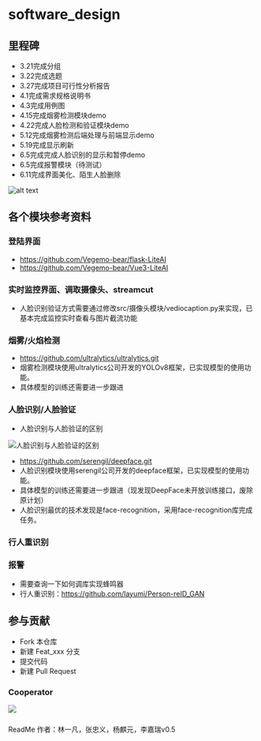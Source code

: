 # software_design

## 里程碑
- 3.21完成分组
- 3.22完成选题
- 3.27完成项目可行性分析报告
- 4.1完成需求规格说明书
- 4.3完成用例图
- 4.15完成烟雾检测模块demo
- 4.22完成人脸检测和验证模块demo
- 5.12完成烟雾检测后端处理与前端显示demo
- 5.19完成显示刷新
- 6.5完成完成人脸识别的显示和暂停demo
- 6.5完成报警模块（待测试）
- 6.11完成界面美化、陌生人脸删除

![alt text](pictures/whiteboard_exported_image.png)

## 各个模块参考资料
### 登陆界面
- https://github.com/Vegemo-bear/flask-LiteAI
- https://github.com/Vegemo-bear/Vue3-LiteAI
### 实时监控界面、调取摄像头、streamcut
- 人脸识别验证方式需要通过修改src/摄像头模块/vediocaption.py来实现，已基本完成监控实时查看与图片截流功能
### 烟雾/火焰检测
- https://github.com/ultralytics/ultralytics.git
- 烟雾检测模块使用ultralytics公司开发的YOLOv8框架，已实现模型的使用功能。
- 具体模型的训练还需要进一步跟进
### 人脸识别/人脸验证
- 人脸识别与人脸验证的区别

![人脸识别与人脸验证的区别](pictures/人脸识别与人脸验证.png)
- https://github.com/serengil/deepface.git
- 人脸识别模块使用serengil公司开发的deepface框架，已实现模型的使用功能。
- 具体模型的训练还需要进一步跟进（现发现DeepFace未开放训练接口，废除原计划）
- 人脸识别最优的技术发现是face-recognition，采用face-recognition库完成任务。
### 行人重识别
### 报警
- 需要查询一下如何调库实现蜂鸣器
- 行人重识别：https://github.com/layumi/Person-reID_GAN
## 参与贡献
- Fork 本仓库
- 新建 Feat_xxx 分支
- 提交代码
- 新建 Pull Request
### Cooperator
<a href="https://github.com/Justjustifyjudge/software_design/graphs/contributors">
  <img src="https://contrib.rocks/image?repo=Justjustifyjudge/software_design" />
</a>

###
ReadMe 作者：林一凡，张忠义，杨麒元，李嘉瑞v0.5
